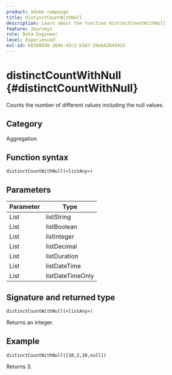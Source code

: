 ```yaml
---
product: adobe campaign
title: distinctCountWithNull
description: Learn about the function distinctCountWithNull
feature: Journeys
role: Data Engineer
level: Experienced
exl-id: b8380d30-160e-45c2-b187-34eb42845923
---
```

# distinctCountWithNull {#distinctCountWithNull}

Counts the number of different values including the null values.

## Category

Aggregation

## Function syntax

`distinctCountWithNull(<listAny>)`

## Parameters

| Parameter | Type             |
|-----------|------------------|
| List      | listString       |
| List      | listBoolean      |
| List      | listInteger      |
| List      | listDecimal      |
| List      | listDuration     |
| List      | listDateTime     |
| List      | listDateTimeOnly |

## Signature and returned type

`distinctCountWithNull(<listAny>)`

Returns an integer.

## Example

`distinctCountWithNull([10,2,10,null])`

Returns 3.
